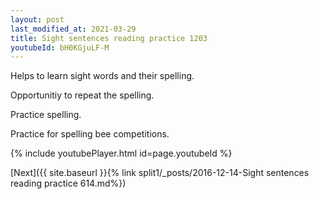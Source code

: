 ```yaml
---
layout: post
last_modified_at: 2021-03-29
title: Sight sentences reading practice 1203
youtubeId: bH0KGjuLF-M
---
```

 
 
Helps to learn sight words and their spelling.

Opportunitiy to repeat the spelling. 

Practice spelling. 
 
Practice for spelling bee competitions. 
 
{% include youtubePlayer.html id=page.youtubeId %}
 
 

[Next]({{ site.baseurl }}{% link  split1/_posts/2016-12-14-Sight sentences reading practice 614.md%})
 
